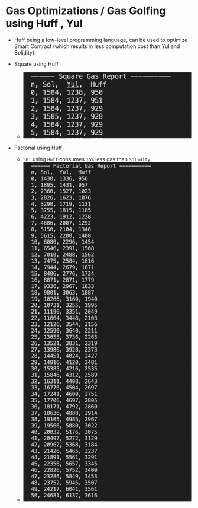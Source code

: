 # Gas Optimizations / Gas Golfing using Huff , Yul
 - Huff being a low-level programming language, can be used to optimize Smart Contract (which results in less computation cost than Yul and Solidity).

 - Square using Huff
    - <img src="Square_GasReport.png"/>

 - Factorial using Huff
   - `50!` using `Huff` consumes `15%` less gas than `Solidity`
   - <img src="Factorial_GasReport.png"/>
